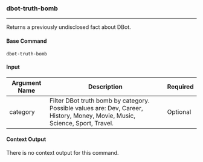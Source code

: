 
### dbot-truth-bomb

***
Returns a previously undisclosed fact about DBot.

#### Base Command

`dbot-truth-bomb`

#### Input

| **Argument Name** | **Description** | **Required** |
| --- | --- | --- |
| category | Filter DBot truth bomb by category. Possible values are: Dev, Career, History, Money, Movie, Music, Science, Sport, Travel. | Optional |

#### Context Output

There is no context output for this command.
